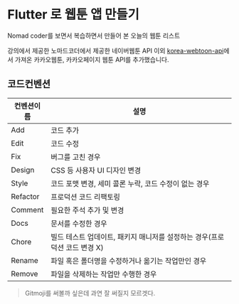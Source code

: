 # Flutter 로 웹툰 앱 만들기


Nomad coder를 보면서 복습하면서 만들어 본 오늘의 웹툰 리스트

강의에서 제공한 노마드코더에서 제공한 네이버웹툰 API 이외 [korea-webtoon-api](https://github.com/HyeokjaeLee/korea-webtoon-api)에서 가져온 카카오웹툰, 카카오페이지 웹툰 API를 추가했습니다.


## 코드컨벤션
|컨벤션이름|설명|
|--|--|
|Add|코드 추가|
|Edit|코드 수정|
|Fix|버그를 고친 경우|
|Design|CSS 등 사용자 UI 디자인 변경|
|Style|코드 포맷 변경, 세미 콜론 누락, 코드 수정이 없는 경우|
|Refactor|프로덕션 코드 리팩토링|
|Comment|필요한 주석 추가 및 변경|
|Docs|문서를 수정한 경우|
|Chore|빌드 테스트 업데이트, 패키지 매니저를 설정하는 경우(프로덕션 코드 변경 X)|
|Rename|파일 혹은 폴더명을 수정하거나 옮기는 작업만인 경우|
|Remove|파일을 삭제하는 작업만 수행한 경우|


> Gitmoji를 써볼까 싶은데 과연 잘 써질지 모르겟다.
